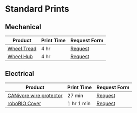 # Standard Prints

## Mechanical

| Product                                                                 | Print Time | Request Form                                                                                                                                                                                                                                                                                                                                                                            |
| ----------------------------------------------------------------------- | ---------- | --------------------------------------------------------------------------------------------------------------------------------------------------------------------------------------------------------------------------------------------------------------------------------------------------------------------------------------------------------------------------------------- |
| [Wheel Tread](https://makerworld.com/en/models/1548983-sds-wheel-tread) | 4 hr       | [Request](https://docs.google.com/forms/d/e/1FAIpQLSeC-gIXiTM8l3J99KsdrCILmNB9bCiF9nFZqk21NYEu12xo-w/viewform?usp=pp_url&entry.1811527516=https://makerworld.com/en/models/1548983-sds-wheel-tread&entry.2022993999=Swerve+Wheel+Tread&entry.663840236=None&entry.1133623002=4&entry.1093721913=3&entry.835862062=Now&entry.177808839=Mechanical/Fabrication&entry.1273081393=3D+Print) |
| [Wheel Hub](https://makerworld.com/en/models/1548875-sds-wheel-hubs)    | 4 hr       | [Request](https://docs.google.com/forms/d/e/1FAIpQLSeC-gIXiTM8l3J99KsdrCILmNB9bCiF9nFZqk21NYEu12xo-w/viewform?usp=pp_url&entry.1811527516=https://makerworld.com/en/models/1548875-sds-wheel-hubs&entry.2022993999=Wheel+Hubs&entry.663840236=None&entry.1133623002=1&entry.1093721913=4.5&entry.835862062=Now&entry.177808839=Mechanical/Fabrication&entry.1273081393=3D+Print)        |

## Electrical

| Product                                                                                               | Print Time | Request Form                                                                                                                                                                                                                                                                                                                                                                      |
| ----------------------------------------------------------------------------------------------------- | ---------- | --------------------------------------------------------------------------------------------------------------------------------------------------------------------------------------------------------------------------------------------------------------------------------------------------------------------------------------------------------------------------------- |
| [CANivore wire protector](https://makerworld.com/en/models/1551627-canivore-wire-protector)           | 27 min     | [Request](https://docs.google.com/forms/d/e/1FAIpQLSeC-gIXiTM8l3J99KsdrCILmNB9bCiF9nFZqk21NYEu12xo-w/viewform?usp=pp_url&entry.1811527516=https://makerworld.com/en/models/1551627-canivore-wire-protector&entry.2022993999=CANivore+wire+protector&entry.663840236=None&entry.1093721913=.36&entry.835862062=Now&entry.177808839=Electrical&entry.1273081393=3D+Print)           |
| [roboRIO Cover](https://makerworld.com/en/models/1551525-roborio-2-sd-card-ethernet-and-usb-retainer) | 1 hr 1 min | [Request](https://docs.google.com/forms/d/e/1FAIpQLSeC-gIXiTM8l3J99KsdrCILmNB9bCiF9nFZqk21NYEu12xo-w/viewform?usp=pp_url&entry.1811527516=https://makerworld.com/en/models/1551525-roborio-2-sd-card-ethernet-and-usb-retainer&entry.2022993999=roboRIO+2+Cover&entry.663840236=None&entry.1093721913=1&entry.835862062=Now&entry.177808839=Electrical&entry.1273081393=3D+Print) |
